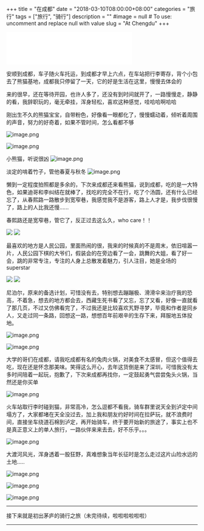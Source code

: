 +++
title = "在成都"
date = "2018-03-10T08:00:00+08:00"
categories = "旅行"
tags = ["旅行", "骑行"]
description = ""
#image = null  # To use: uncomment and replace null with value
slug = "At Chengdu"
+++

<p class="description"></p>
<iframe frameborder="no" border="0" marginwidth="0" marginheight="0" width=330 height=86 src="//music.163.com/outchain/player?type=2&id=438431324&auto=0&height=66"></iframe>

安顺到成都，车子随火车托运，到成都才早上六点，在车站把行李寄存，背个小包去了熊猫基地，成都我只停留了一天，它的好是生活在这里，慢慢去体会的
<!-- more -->
来的很早，还在等待开园，也许人多了，还没有到时间就开了，一路慢慢走，静静的看，我辞职玩的，毫无牵挂，浑身轻松，喜欢这种感觉，哇哈哈啊哈哈

   刚出生不久的熊猫宝宝，自带粉色，好像看一眼都化了，慢慢蠕动着，倾听着周围的声音，努力的好奇着，如果不管时间，怎么看都不够

![image.png](http://upload-images.jianshu.io/upload_images/6273500-10c6a26125d55b8a?imageMogr2/auto-orient/strip%7CimageView2/2/w/1240)

![image.png](http://upload-images.jianshu.io/upload_images/6273500-30210ca07cf9e987?imageMogr2/auto-orient/strip%7CimageView2/2/w/1240 )

小熊猫，听说很凶
![image.png](https://upload-images.jianshu.io/upload_images/6273500-f871dab0b1f4e674.png?imageMogr2/auto-orient/strip%7CimageView2/2/w/1240 )

 淡定的啃着竹子，管他春夏与秋冬
![image.png](https://upload-images.jianshu.io/upload_images/6273500-4e7d887ce342fa33.png?imageMogr2/auto-orient/strip%7CimageView2/2/w/1240 )

懒到一定程度拍照都是多余的，下次来成都还来看熊猫，说到成都，吃的是一大特色，如果迪哥和李纠结在就棒了，找吃的完全不在行，吃了个汤圆，还有什么已经忘了，从春熙路一路散步到宽窄巷，我感觉我不是游客，路上人才是，我步伐很慢了，路上的人比我还慢......

春熙路还是宽窄巷，管它了，反正过去这么久，who care！！

![](https://upload-images.jianshu.io/upload_images/6273500-70f9de63d4c341b6.png?imageMogr2/auto-orient/strip%7CimageView2/2/w/1240)
![](https://upload-images.jianshu.io/upload_images/6273500-07b661a76a4c7428.png?imageMogr2/auto-orient/strip%7CimageView2/2/w/1240)

最喜欢的地方是人民公园，里面热闹的很，我来的时候真的不是周末，依旧喧嚣一片，人民公园下棋的大爷们，假装会的在旁边看了一会，跳舞的大姐，看了好一会，跳的非常专注，专注的人身上总散发着魅力，引人注目，她是全场的 superstar

![](https://upload-images.jianshu.io/upload_images/6273500-5576097e4c6c79c5.png?imageMogr2/auto-orient/strip%7CimageView2/2/w/1240)
![](https://upload-images.jianshu.io/upload_images/6273500-792caa23c824555f.png?imageMogr2/auto-orient/strip%7CimageView2/2/w/1240)

尼泊尔，原来的备选计划，可惜没有去，特别想去蹦蹦极、滑滑伞来治疗我的恐高，不着急，想去的地方都会去，西藏生死书看了又忘，忘了又看，好像一直就看了那几页，不过又仿佛看完了，不过我还是比较喜欢艽野寻梦，毕竟和作者是同乡人，又走过同一条路，回想这一路，想想百年前艰辛的生存下来，拜服地五体投地。

![image.png](https://upload-images.jianshu.io/upload_images/6273500-4d5d8972139e9c36.png?imageMogr2/auto-orient/strip%7CimageView2/2/w/1240)

![image.png](https://upload-images.jianshu.io/upload_images/6273500-8fa930767a9d8d8e.png?imageMogr2/auto-orient/strip%7CimageView2/2/w/1240)

大学的哥们在成都，请我吃成都有名的兔肉火锅，对美食不太感冒，但这个值得去吃，现在还是怀念那美味。笑得这么开心，去年这货倒是来了深圳，可惜我没有太多时间陪着一起玩，抱歉了，下次来成都再找你，一定鼓起勇气尝尝兔头火锅，当然还是你买单

![image.png](https://upload-images.jianshu.io/upload_images/6273500-8e02f8e9b3b2bf5d.png?imageMogr2/auto-orient/strip%7CimageView2/2/w/1240)

火车站取行李时碰到猫，非常高冷，怎么逗都不看我，骑车群里说天全到泸定中间塌方了，大家都堵在天全没过去，加上我和朋友约好时间在拉萨玩，就不浪费时间，直接坐车绕道石棉到泸定，再开始骑车，终于要开始新的旅途了，事实上也不是真正意义上的单人旅行，一路伙伴来来去去，好不乐乎。。。

![image.png](https://upload-images.jianshu.io/upload_images/6273500-eee9cc615039c4eb.png?imageMogr2/auto-orient/strip%7CimageView2/2/w/1240)


大渡河风光，浑身透着一股狂野，真难想象当年长征时是怎么走过这片山险水远的土地.....

![image.png](https://upload-images.jianshu.io/upload_images/6273500-3af74d8b49a25563.png?imageMogr2/auto-orient/strip%7CimageView2/2/w/1240)

![image.png](https://upload-images.jianshu.io/upload_images/6273500-044bf5ab498ef338.png?imageMogr2/auto-orient/strip%7CimageView2/2/w/1240)

![image.png](https://upload-images.jianshu.io/upload_images/6273500-3b74c081b244f03b.png?imageMogr2/auto-orient/strip%7CimageView2/2/w/1240)

<hr />
接下来就是初出茅庐的骑行之旅（未完待续，啦啦啦啦啦啦）
<hr />
